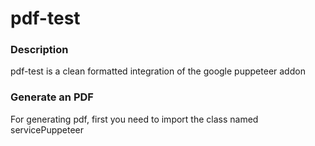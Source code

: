 # pdf-test

### Description

pdf-test is a clean formatted integration of the google puppeteer addon

### Generate an PDF

For generating pdf, first you need to import the class named servicePuppeteer

